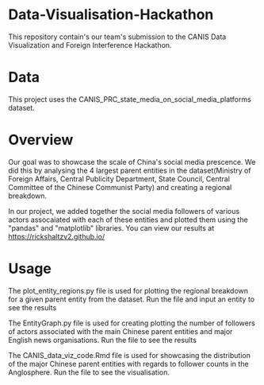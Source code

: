 # Data-Visualisation-Hackathon
This repository contain's our team's submission to the CANIS Data Visualization and Foreign Interference Hackathon.

# Data
This project uses the CANIS_PRC_state_media_on_social_media_platforms dataset.

# Overview
Our goal was to showcase the scale of China's social media prescence. We did this by analysing the 4 largest parent entities in the dataset(Ministry of Foreign Affairs, Central Publicity Department, State Council, Central Committee of the Chinese Communist Party) and creating a regional breakdown.

In our project, we added together the social media followers of various actors assocaiated with each of these entities and plotted them using the "pandas" and "matplotlib" libraries.
You can view our results at https://rickshaltzv2.github.io/

# Usage
The plot_entity_regions.py file is used for plotting the regional breakdown for a given parent entity from the dataset. Run the file and input an entity to see the results

The EntityGraph.py file is used for creating plotting the number of followers of actors associated with the main Chinese parent entities and major English news organisations. Run the file to see the results

The CANIS_data_viz_code.Rmd file is used for showcasing the distribution of the major Chinese parent entities with regards to follower counts in the Anglosphere. Run the file to see the visualisation.

